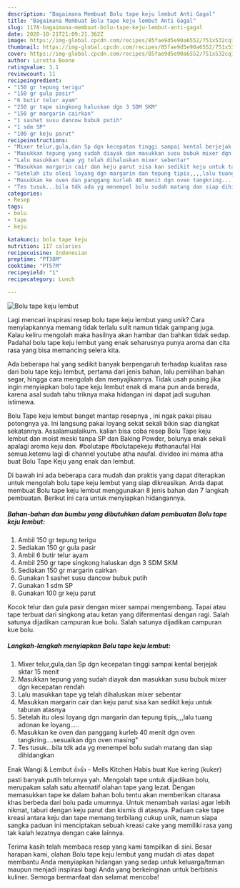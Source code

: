 ```yaml
---
description: "Bagaimana Membuat Bolu tape keju lembut Anti Gagal"
title: "Bagaimana Membuat Bolu tape keju lembut Anti Gagal"
slug: 1178-bagaimana-membuat-bolu-tape-keju-lembut-anti-gagal
date: 2020-10-21T21:09:21.362Z
image: https://img-global.cpcdn.com/recipes/85fae9d5e90a6552/751x532cq70/bolu-tape-keju-lembut-foto-resep-utama.jpg
thumbnail: https://img-global.cpcdn.com/recipes/85fae9d5e90a6552/751x532cq70/bolu-tape-keju-lembut-foto-resep-utama.jpg
cover: https://img-global.cpcdn.com/recipes/85fae9d5e90a6552/751x532cq70/bolu-tape-keju-lembut-foto-resep-utama.jpg
author: Loretta Boone
ratingvalue: 3.1
reviewcount: 11
recipeingredient:
- "150 gr tepung terigu"
- "150 gr gula pasir"
- "6 butir telur ayam"
- "250 gr tape singkong haluskan dgn 3 SDM SKM"
- "150 gr margarin cairkan"
- "1 sashet susu dancow bubuk putih"
- "1 sdm SP"
- "100 gr keju parut"
recipeinstructions:
- "Mixer telur,gula,dan Sp dgn kecepatan tinggi sampai kental berjejak sktar 15 menit"
- "Masukkan tepung yang sudah diayak dan masukkan susu bubuk mixer dgn kecepatan rendah"
- "Lalu masukkan tape yg telah dihaluskan mixer sebentar"
- "Masukkan margarin cair dan keju parut sisa kan sedikit keju untuk taburan atasnya"
- "Setelah itu olesi loyang dgn margarin dan tepung tipis,,,,lalu tuang adonan ke loyang....."
- "Masukkan ke oven dan panggang kurleb 40 menit dgn oven tangkring....sesuaikan dgn oven masing&#34;"
- "Tes tusuk...bila tdk ada yg menempel bolu sudah matang dan siap dihidangkan"
categories:
- Resep
tags:
- bolu
- tape
- keju

katakunci: bolu tape keju 
nutrition: 117 calories
recipecuisine: Indonesian
preptime: "PT38M"
cooktime: "PT57M"
recipeyield: "1"
recipecategory: Lunch

---
```



![Bolu tape keju lembut](https://img-global.cpcdn.com/recipes/85fae9d5e90a6552/751x532cq70/bolu-tape-keju-lembut-foto-resep-utama.jpg)

Lagi mencari inspirasi resep bolu tape keju lembut yang unik? Cara menyiapkannya memang tidak terlalu sulit namun tidak gampang juga. Kalau keliru mengolah maka hasilnya akan hambar dan bahkan tidak sedap. Padahal bolu tape keju lembut yang enak seharusnya punya aroma dan cita rasa yang bisa memancing selera kita.

Ada beberapa hal yang sedikit banyak berpengaruh terhadap kualitas rasa dari bolu tape keju lembut, pertama dari jenis bahan, lalu pemilihan bahan segar, hingga cara mengolah dan menyajikannya. Tidak usah pusing jika ingin menyiapkan bolu tape keju lembut enak di mana pun anda berada, karena asal sudah tahu triknya maka hidangan ini dapat jadi suguhan istimewa.

Bolu Tape keju lembut banget mantap resepnya , ini ngak pakai pisau potongnya ya. Ini langsung pakai loyang sekat sekali bikin siap diangkat sekatannya. Assalamualaikum. kalian bisa coba resep Bolu Tape keju lembut dan moist meski tanpa SP dan Baking Powder, bolunya enak sekali apalagi aroma keju dan. #bolutape #bolutapekeju #athanaufal Hai semua.ketemu lagi di channel youtube atha naufal. divideo ini mama atha buat Bolu Tape Keju yang enak dan lembut.


Di bawah ini ada beberapa cara mudah dan praktis yang dapat diterapkan untuk mengolah bolu tape keju lembut yang siap dikreasikan. Anda dapat membuat Bolu tape keju lembut menggunakan 8 jenis bahan dan 7 langkah pembuatan. Berikut ini cara untuk menyiapkan hidangannya.

<!--inarticleads1-->

##### Bahan-bahan dan bumbu yang dibutuhkan dalam pembuatan Bolu tape keju lembut:

1. Ambil 150 gr tepung terigu
1. Sediakan 150 gr gula pasir
1. Ambil 6 butir telur ayam
1. Ambil 250 gr tape singkong haluskan dgn 3 SDM SKM
1. Sediakan 150 gr margarin cairkan
1. Gunakan 1 sashet susu dancow bubuk putih
1. Gunakan 1 sdm SP
1. Gunakan 100 gr keju parut


Kocok telur dan gula pasir dengan mixer sampai mengembang. Tapai atau tape terbuat dari singkong atau ketan yang difermentasi dengan ragi. Salah satunya dijadikan campuran kue bolu. Salah satunya dijadikan campuran kue bolu. 

<!--inarticleads2-->

##### Langkah-langkah menyiapkan Bolu tape keju lembut:

1. Mixer telur,gula,dan Sp dgn kecepatan tinggi sampai kental berjejak sktar 15 menit
1. Masukkan tepung yang sudah diayak dan masukkan susu bubuk mixer dgn kecepatan rendah
1. Lalu masukkan tape yg telah dihaluskan mixer sebentar
1. Masukkan margarin cair dan keju parut sisa kan sedikit keju untuk taburan atasnya
1. Setelah itu olesi loyang dgn margarin dan tepung tipis,,,,lalu tuang adonan ke loyang.....
1. Masukkan ke oven dan panggang kurleb 40 menit dgn oven tangkring....sesuaikan dgn oven masing&#34;
1. Tes tusuk...bila tdk ada yg menempel bolu sudah matang dan siap dihidangkan


Enak Wangi &amp; Lembut 👍👍 - Mells Kitchen Habis buat Kue kering (kuker) pasti banyak putih telurnya yah. Mengolah tape untuk dijadikan bolu, merupakan salah satu alternatif olahan tape yang lezat. Dengan memasukkan tape ke dalam bahan bolu tentu akan memberikan citarasa khas berbeda dari bolu pada umumnya. Untuk menambah variasi agar lebih nikmat, taburi dengan keju parut dan kismis di atasnya. Paduan cake tape kreasi antara keju dan tape memang terbilang cukup unik, namun siapa sangka paduan ini menciptakan sebuah kreasi cake yang memiliki rasa yang tak kalah lezatnya dengan cake lainnya. 

Terima kasih telah membaca resep yang kami tampilkan di sini. Besar harapan kami, olahan Bolu tape keju lembut yang mudah di atas dapat membantu Anda menyiapkan hidangan yang sedap untuk keluarga/teman maupun menjadi inspirasi bagi Anda yang berkeinginan untuk berbisnis kuliner. Semoga bermanfaat dan selamat mencoba!
